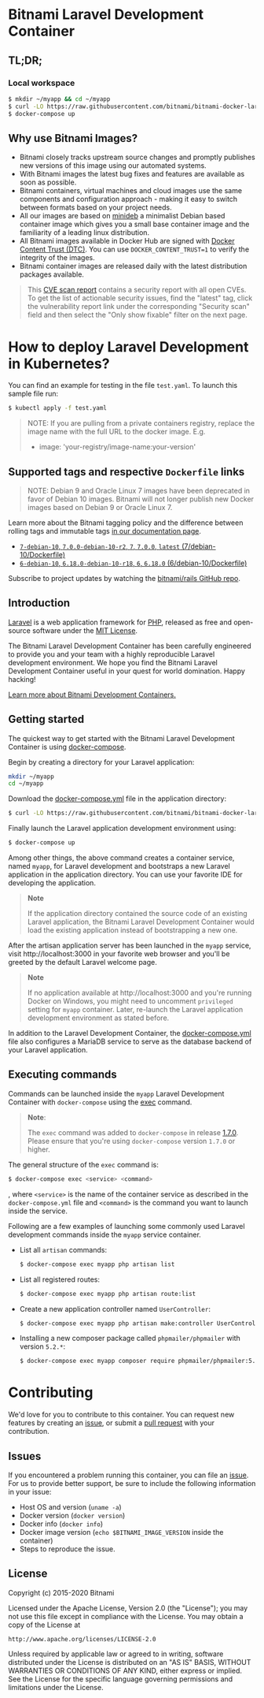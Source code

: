 
# Bitnami Laravel Development Container

## TL;DR;

### Local workspace

```bash
$ mkdir ~/myapp && cd ~/myapp
$ curl -LO https://raw.githubusercontent.com/bitnami/bitnami-docker-laravel/master/docker-compose.yml
$ docker-compose up
```

## Why use Bitnami Images?

* Bitnami closely tracks upstream source changes and promptly publishes new versions of this image using our automated systems.
* With Bitnami images the latest bug fixes and features are available as soon as possible.
* Bitnami containers, virtual machines and cloud images use the same components and configuration approach - making it easy to switch between formats based on your project needs.
* All our images are based on [minideb](https://github.com/bitnami/minideb) a minimalist Debian based container image which gives you a small base container image and the familiarity of a leading linux distribution.
* All Bitnami images available in Docker Hub are signed with [Docker Content Trust (DTC)](https://docs.docker.com/engine/security/trust/content_trust/). You can use `DOCKER_CONTENT_TRUST=1` to verify the integrity of the images.
* Bitnami container images are released daily with the latest distribution packages available.


> This [CVE scan report](https://quay.io/repository/bitnami/laravel?tab=tags) contains a security report with all open CVEs. To get the list of actionable security issues, find the "latest" tag, click the vulnerability report link under the corresponding "Security scan" field and then select the "Only show fixable" filter on the next page.

# How to deploy Laravel Development in Kubernetes?

You can find an example for testing in the file `test.yaml`. To launch this sample file run:

```bash
$ kubectl apply -f test.yaml
```

> NOTE: If you are pulling from a private containers registry, replace the image name with the full URL to the docker image. E.g.
>
> - image: 'your-registry/image-name:your-version'

## Supported tags and respective `Dockerfile` links

> NOTE: Debian 9 and Oracle Linux 7 images have been deprecated in favor of Debian 10 images. Bitnami will not longer publish new Docker images based on Debian 9 or Oracle Linux 7.

Learn more about the Bitnami tagging policy and the difference between rolling tags and immutable tags [in our documentation page](https://docs.bitnami.com/containers/how-to/understand-rolling-tags-containers/).


* [`7-debian-10`, `7.0.0-debian-10-r2`, `7`, `7.0.0`, `latest` (7/debian-10/Dockerfile)](https://github.com/bitnami/bitnami-docker-laravel/blob/7.0.0-debian-10-r2/7/debian-10/Dockerfile)
* [`6-debian-10`, `6.18.0-debian-10-r18`, `6`, `6.18.0` (6/debian-10/Dockerfile)](https://github.com/bitnami/bitnami-docker-laravel/blob/6.18.0-debian-10-r18/6/debian-10/Dockerfile)

Subscribe to project updates by watching the [bitnami/rails GitHub repo](https://github.com/bitnami/bitnami-docker-laravel).

## Introduction

[Laravel](https://laravel.com/) is a web application framework for [PHP](https://php.net), released as free and open-source software under the [MIT License](https://opensource.org/licenses/MIT).

The Bitnami Laravel Development Container has been carefully engineered to provide you and your team with a highly reproducible Laravel development environment. We hope you find the Bitnami Laravel Development Container useful in your quest for world domination. Happy hacking!

[Learn more about Bitnami Development Containers.](https://docs.bitnami.com/containers/how-to/use-bitnami-development-containers/)

## Getting started

The quickest way to get started with the Bitnami Laravel Development Container is using [docker-compose](https://docs.docker.com/compose/).

Begin by creating a directory for your Laravel application:

```bash
mkdir ~/myapp
cd ~/myapp
```

Download the [docker-compose.yml](https://raw.githubusercontent.com/bitnami/bitnami-docker-laravel/master/docker-compose.yml) file in the application directory:

```bash
$ curl -LO https://raw.githubusercontent.com/bitnami/bitnami-docker-laravel/master/docker-compose.yml
```

Finally launch the Laravel application development environment using:

```bash
$ docker-compose up
```

Among other things, the above command creates a container service, named `myapp`, for Laravel development and bootstraps a new Laravel application in the application directory. You can use your favorite IDE for developing the application.

> **Note**
>
> If the application directory contained the source code of an existing Laravel application, the Bitnami Laravel Development Container would load the existing application instead of bootstrapping a new one.

After the artisan application server has been launched in the `myapp` service, visit http://localhost:3000 in your favorite web browser and you'll be greeted by the default Laravel welcome page.

> **Note**
>
> If no application available at http://localhost:3000 and you're running Docker on Windows, you might need to uncomment `privileged` setting for `myapp` container. Later, re-launch the Laravel application development environment as stated before.

In addition to the Laravel Development Container, the [docker-compose.yml](https://raw.githubusercontent.com/bitnami/bitnami-docker-laravel/master/docker-compose.yml) file also configures a MariaDB service to serve as the database backend of your Laravel application.

## Executing commands

Commands can be launched inside the `myapp` Laravel Development Container with `docker-compose` using the [exec](https://docs.docker.com/compose/reference/exec/) command.

> **Note**:
>
> The `exec` command was added to `docker-compose` in release [1.7.0](https://github.com/docker/compose/blob/master/CHANGELOG.md#170-2016-04-13). Please ensure that you're using `docker-compose` version `1.7.0` or higher.

The general structure of the `exec` command is:

```bash
$ docker-compose exec <service> <command>
```

, where `<service>` is the name of the container service as described in the `docker-compose.yml` file and `<command>` is the command you want to launch inside the service.

Following are a few examples of launching some commonly used Laravel development commands inside the `myapp` service container.

- List all `artisan` commands:

  ```bash
  $ docker-compose exec myapp php artisan list
  ```

- List all registered routes:

  ```bash
  $ docker-compose exec myapp php artisan route:list
  ```

- Create a new application controller named `UserController`:

  ```bash
  $ docker-compose exec myapp php artisan make:controller UserController
  ```

- Installing a new composer package called `phpmailer/phpmailer` with version `5.2.*`:

  ```bash
  $ docker-compose exec myapp composer require phpmailer/phpmailer:5.2.*
  ```

# Contributing

We'd love for you to contribute to this container. You can request new features by creating an [issue](https://github.com/bitnami/bitnami-docker-laravel/issues), or submit a [pull request](https://github.com/bitnami/bitnami-docker-laravel/pulls) with your contribution.

## Issues

If you encountered a problem running this container, you can file an [issue](https://github.com/bitnami/bitnami-docker-laravel/issues/new). For us to provide better support, be sure to include the following information in your issue:

- Host OS and version (`uname -a`)
- Docker version (`docker version`)
- Docker info (`docker info`)
- Docker image version (`echo $BITNAMI_IMAGE_VERSION` inside the container)
- Steps to reproduce the issue.

## License

Copyright (c) 2015-2020 Bitnami

Licensed under the Apache License, Version 2.0 (the "License");
you may not use this file except in compliance with the License.
You may obtain a copy of the License at

    http://www.apache.org/licenses/LICENSE-2.0

Unless required by applicable law or agreed to in writing, software
distributed under the License is distributed on an "AS IS" BASIS,
WITHOUT WARRANTIES OR CONDITIONS OF ANY KIND, either express or implied.
See the License for the specific language governing permissions and
limitations under the License.
